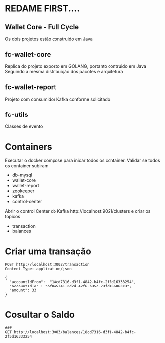 # REDAME FIRST....

## Wallet Core - Full Cycle


Os dois projetos estão construido em Java

## fc-wallet-core

Replica do projeto exposto em GOLANG, portanto contruido em Java
Seguindo a mesma distribuição dos pacotes e arquitetura

## fc-wallet-report

Projeto com consumidor Kafka conforme solicitado

## fc-utils

Classes de evento

# Containers

Executar o docker compose para inicar todos os container.
Validar se todos os container subiram

* db-mysql
* wallet-core
* wallet-report
* zookeeper
* kafka
* control-center

Abrir o control Center do Kafka http://localhost:9021/clusters
e criar os topicos

* transaction
* balances


# Criar uma transação

````
POST http://localhost:3002/transaction
Content-Type: application/json

{
  "accountIdFrom":  "18cd7316-d3f1-4842-b4fc-2f5d16333254",
  "accountIdTo" : "af0a5741-2d2d-42f6-b35c-73fd156063c3",
  "amount": 33
}
````

# Cosultar o Saldo

````
###
GET http://localhost:3003/balances/18cd7316-d3f1-4842-b4fc-2f5d16333254

````
